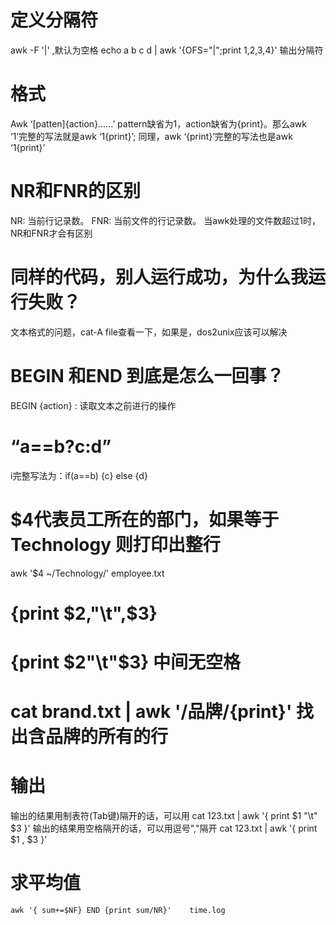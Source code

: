 # 定义分隔符 
awk -F '|' ,默认为空格
echo a b c d | awk '{OFS="|";print $1,$2,$3,$4}' 输出分隔符

# 格式
Awk ‘[patten]{action}……’
pattern缺省为1，action缺省为{print}。那么awk ‘1’完整的写法就是awk ‘1{print}’; 同理，awk ‘{print}’完整的写法也是awk ‘1{print}’

# NR和FNR的区别
NR: 当前行记录数。
FNR: 当前文件的行记录数。
当awk处理的文件数超过1时，NR和FNR才会有区别

# 同样的代码，别人运行成功，为什么我运行失败？
文本格式的问题，cat-A file查看一下，如果是，dos2unix应该可以解决

# BEGIN 和END 到底是怎么一回事？

BEGIN {action} : 读取文本之前进行的操作

# “a==b?c:d” 
i完整写法为：if(a==b) {c} else {d}

# $4代表员工所在的部门，如果等于 Technology 则打印出整行
awk '$4 ~/Technology/' employee.txt  

# {print $2,"\t",$3}
# {print $2"\t"$3} 中间无空格

# cat brand.txt | awk '/品牌/{print}'  找出含品牌的所有的行

# 输出 

输出的结果用制表符(Tab键)隔开的话，可以用
cat 123.txt | awk '{ print $1 "\t" $3 }'
输出的结果用空格隔开的话，可以用逗号","隔开
cat 123.txt | awk '{ print $1 , $3 }'

# 求平均值
```
awk '{ sum+=$NF} END {print sum/NR}'    time.log
```
